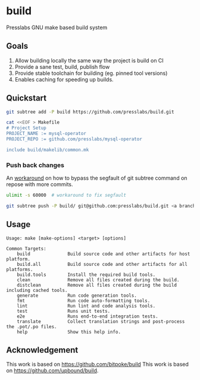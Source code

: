 # build
Presslabs GNU make based build system

## Goals

1. Allow building locally the same way the project is build on CI
2. Provide a sane test, build, publish flow
3. Provide stable toolchain for building (eg. pinned tool versions)
4. Enables caching for speeding up builds.

## Quickstart

```sh
git subtree add -P build https://github.com/presslabs/build.git

cat <<EOF > Makefile
# Project Setup
PROJECT_NAME := mysql-operator
PROJECT_REPO := github.com/presslabs/mysql-operator

include build/makelib/common.mk
```

### Push back changes

An [workaround](https://github.com/rust-lang/rust-clippy/issues/5565#issuecomment-623489754) on how
to bypass the segfault of git subtree command on repose with more commits.

```sh
ulimit -s 60000  # workaround to fix segfault

git subtree push -P build/ git@github.com:presslabs/build.git <a branch name>
```

## Usage

```
Usage: make [make-options] <target> [options]

Common Targets:
    build              Build source code and other artifacts for host platform.
    build.all          Build source code and other artifacts for all platforms.
    build.tools        Install the required build tools.
    clean              Remove all files created during the build.
    distclean          Remove all files created during the build including cached tools.
    generate           Run code generation tools.
    fmt                Run code auto-formatting tools.
    lint               Run lint and code analysis tools.
    test               Runs unit tests.
    e2e                Runs end-to-end integration tests.
    translate          Collect translation strings and post-process the .pot/.po files.
    help               Show this help info.
```

## Acknowledgement

This work is based on https://github.com/bitpoke/build
This work is based on https://github.com/upbound/build.
